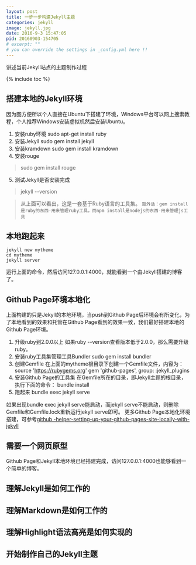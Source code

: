 ```yaml
---
layout: post
title: 一步一步构建Jekyll主题
categories: jekyll
image: jekyll.jpg
date: 2016-9-3 15:47:05
pid: 20160903-154705
# excerpt: ""
# you can override the settings in _config.yml here !!
---
```

讲述当前Jekyll站点的主题制作过程

{% include toc %}

## 搭建本地的Jekyll环境

因为图方便所以个人直接在Ubuntu下搭建了环境，Windows平台可以网上搜索教程，个人推荐Windows安装虚拟机然后安装Ubuntu。

1. 安装ruby环境
  sudo apt-get install ruby
2. 安装Jekyll
  sudo gem install jekyll
3. 安装kramdown
  sudo gem install kramdown
4. 安装rouge

  > sudo gem install rouge

5. 测试Jekyll是否安装完成

  > jekyll --version

> 从上面可以看出，这是一套基于Ruby语言的工具集。
`题外话：gem install是ruby的东西-用来管理ruby工具，而npm install是nodejs的东西-用来管理js工具`

## 本地跑起来

    jekyll new mytheme
    cd mytheme
    jekyll server

运行上面的命令，然后访问127.0.0.1:4000，就能看到一个由Jekyll搭建的博客了。

## Github Page环境本地化

上面构建的只是Jekyll的本地环境，当push到Github Page后环境会有所变化，为了本地看到的效果和托管在Github Page看到的效果一致，我们最好搭建本地的Github Page环境。

1. 升级ruby到2.0.0以上
  如果ruby --version查看版本低于2.0.0，那么需要升级ruby。
2. 安装ruby工具集管理工具Bundler
  sudo gem install bundler
3. 创建Gemfile
  在上面的mytheme根目录下创建一个Gemfile文件，内容为：
  source 'https://rubygems.org'
  gem 'github-pages', group: :jekyll_plugins
4. 安装Github Page的工具集
  在Gemfile所在的目录，即Jekyll主题的根目录，执行下面的命令：
  bundle install
5. 跑起来
  bundle exec jekyll serve

如果出现bundle exec jekyll serve能启动，而jekyll serve不能启动，则删除Gemfile和Gemfile.lock重新运行jekyll serve即可。
更多Github Page本地化环境搭建，可参考[github -helper-setting-up-your-github-pages-site-locally-with-jekyll](https://help.github.com/articles/setting-up-your-github-pages-site-locally-with-jekyll)

## 需要一个网页原型

Github Page和Jekyll本地环境已经搭建完成，访问127.0.0.1:4000也能够看到一个简单的博客。

## 理解Jekyll是如何工作的

## 理解Markdown是如何工作的

## 理解Highlight语法高亮是如何实现的

## 开始制作自己的Jekyll主题


